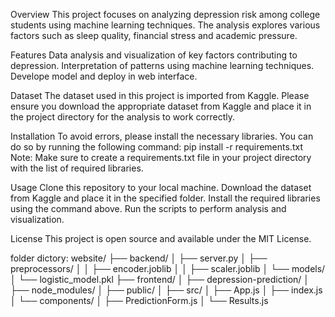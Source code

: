 Overview
This project focuses on analyzing depression risk among college students using machine learning techniques.
The analysis explores various factors such as sleep quality, financial stress and academic pressure.

Features
Data analysis and visualization of key factors contributing to depression.
Interpretation of patterns using machine learning techniques.
Develope model and deploy in web interface.

Dataset
The dataset used in this project is imported from Kaggle. Please ensure you download the appropriate dataset from Kaggle and place it in the project directory for the analysis to work correctly.

Installation
To avoid errors, please install the necessary libraries. You can do so by running the following command:
pip install -r requirements.txt
Note: Make sure to create a requirements.txt file in your project directory with the list of required libraries.

Usage
Clone this repository to your local machine.
Download the dataset from Kaggle and place it in the specified folder.
Install the required libraries using the command above.
Run the scripts to perform analysis and visualization.

License
This project is open source and available under the MIT License.

folder dictory:
website/
├── backend/
│   ├── server.py
│   ├── preprocessors/
│   │   ├── encoder.joblib
│   │   ├── scaler.joblib
│   └── models/
│       └── logistic_model.pkl
├── frontend/
│   ├── depression-prediction/
│       ├── node_modules/
│       ├── public/
│       ├── src/
│           ├── App.js
│           ├── index.js
│           └── components/
│               ├── PredictionForm.js
│               └── Results.js

